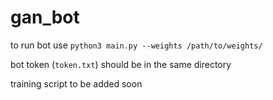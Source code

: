# gan_bot
to run bot use `python3 main.py --weights /path/to/weights/`

bot token (`token.txt`) should be in the same directory

training script to be added soon
